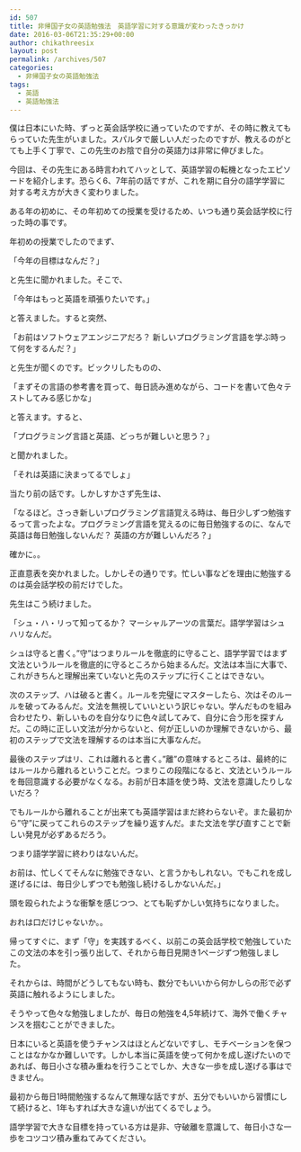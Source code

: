 ```yaml
---
id: 507
title: 非帰国子女の英語勉強法　英語学習に対する意識が変わったきっかけ
date: 2016-03-06T21:35:29+00:00
author: chikathreesix
layout: post
permalink: /archives/507
categories:
  - 非帰国子女の英語勉強法
tags:
  - 英語
  - 英語勉強法
---
```

僕は日本にいた時、ずっと英会話学校に通っていたのですが、その時に教えてもらっていた先生がいました。スパルタで厳しい人だったのですが、教えるのがとても上手く丁寧で、この先生のお陰で自分の英語力は非常に伸びました。

今回は、その先生にある時言われてハッとして、英語学習の転機となったエピソードを紹介します。恐らく6、7年前の話ですが、これを期に自分の語学学習に対する考え方が大きく変わりました。

<!--more-->

ある年の初めに、その年初めての授業を受けるため、いつも通り英会話学校に行った時の事です。

年初めの授業でしたのでまず、

「今年の目標はなんだ？」

と先生に聞かれました。そこで、

「今年はもっと英語を頑張りたいです。」

と答えました。すると突然、

「お前はソフトウェアエンジニアだろ？ 新しいプログラミング言語を学ぶ時って何をするんだ？」

と先生が聞くのです。ビックリしたものの、

「まずその言語の参考書を買って、毎日読み進めながら、コードを書いて色々テストしてみる感じかな」

と答えます。すると、

「プログラミング言語と英語、どっちが難しいと思う？」

と聞かれました。

「それは英語に決まってるでしょ」

当たり前の話です。しかしすかさず先生は、

「なるほど。さっき新しいプログラミング言語覚える時は、毎日少しずつ勉強するって言ったよな。プログラミング言語を覚えるのに毎日勉強するのに、なんで英語は毎日勉強しないんだ？ 英語の方が難しいんだろ？」

確かに。。

正直意表を突かれました。しかしその通りです。忙しい事などを理由に勉強するのは英会話学校の前だけでした。

先生はこう続けました。

「シュ・ハ・リって知ってるか？ マーシャルアーツの言葉だ。語学学習はシュハリなんだ。

シュは守ると書く。&#8221;守&#8221;はつまりルールを徹底的に守ること、語学学習ではまず文法というルールを徹底的に守るところから始まるんだ。文法は本当に大事で、これがきちんと理解出来ていないと先のステップに行くことはできない。

次のステップ、ハは破ると書く。ルールを完璧にマスターしたら、次はそのルールを破ってみるんだ。文法を無視していいという訳じゃない。学んだものを組み合わせたり、新しいものを自分なりに色々試してみて、自分に合う形を探すんだ。この時に正しい文法が分からないと、何が正しいのか理解できないから、最初のステップで文法を理解するのは本当に大事なんだ。

最後のステップはリ、これは離れると書く。&#8221;離&#8221;の意味するところは、最終的にはルールから離れるということだ。つまりこの段階になると、文法というルールを毎回意識する必要がなくなる。お前が日本語を使う時、文法を意識したりしないだろ？

でもルールから離れることが出来ても英語学習はまだ終わらないぞ。また最初から&#8221;守&#8221;に戻ってこれらのステップを繰り返すんだ。また文法を学び直すことで新しい発見が必ずあるだろう。

つまり語学学習に終わりはないんだ。

お前は、忙しくてそんなに勉強できない、と言うかもしれない。でもこれを成し遂げるには、毎日少しずつでも勉強し続けるしかないんだ。」

頭を殴られたような衝撃を感じつつ、とても恥ずかしい気持ちになりました。

おれは口だけじゃないか。。

帰ってすぐに、まず「守」を実践するべく、以前この英会話学校で勉強していたこの文法の本を引っ張り出して、それから毎日見開き1ページずつ勉強しました。



それからは、時間がどうしてもない時も、数分でもいいから何かしらの形で必ず英語に触れるようにしました。

そうやって色々な勉強しましたが、毎日の勉強を4,5年続けて、海外で働くチャンスを掴むことができました。

日本にいると英語を使うチャンスはほとんどないですし、モチベーションを保つことはなかなか難しいです。しかし本当に英語を使って何かを成し遂げたいのであれば、毎日小さな積み重ねを行うことでしか、大きな一歩を成し遂げる事はできません。

最初から毎日1時間勉強するなんて無理な話ですが、五分でもいいから習慣にして続けると、1年もすれば大きな違いが出てくるでしょう。

語学学習で大きな目標を持っている方は是非、守破離を意識して、毎日小さな一歩をコツコツ積み重ねてみてください。
